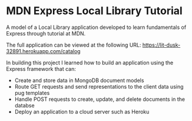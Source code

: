 # MDN Express Local Library Tutorial
A model of a Local Library application developed to learn fundamentals of Express through tutorial at MDN.

The full application can be viewed at the following URL: https://lit-dusk-32891.herokuapp.com/catalog

In building this project I learned how to build an application using the Express framework that can:
- Create and store data in MongoDB document models
- Route GET requests and send representations to the client data using pug templates
- Handle POST requests to create, update, and delete documents in the databse
- Deploy an application to a cloud server such as Heroku